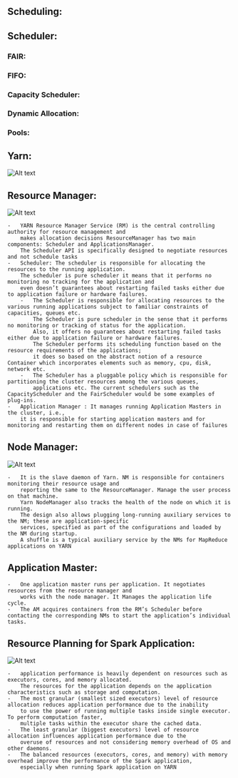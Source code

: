 ## Scheduling: ##

## Scheduler: ##
### FAIR: ### 
### FIFO: ### 
### Capacity Scheduler: ### 
### Dynamic Allocation: ### 
### Pools: ### 
    
## Yarn: ##
![Alt text](https://2xbbhjxc6wk3v21p62t8n4d4-wpengine.netdna-ssl.com/wp-content/uploads/2012/08/yarnflow1.png)

## Resource Manager: ##
![Alt text](https://2xbbhjxc6wk3v21p62t8n4d4-wpengine.netdna-ssl.com/wp-content/uploads/2012/08/resource_manager.png)
    
    -   YARN Resource Manager Service (RM) is the central controlling authority for resource management and 
        makes allocation decisions ResourceManager has two main components: Scheduler and ApplicationsManager. 
        The Scheduler API is specifically designed to negotiate resources and not schedule tasks
    -   Scheduler: The scheduler is responsible for allocating the resources to the running application. 
        The scheduler is pure scheduler it means that it performs no monitoring no tracking for the application and 
        even doesn’t guarantees about restarting failed tasks either due to application failure or hardware failures.
        -   The Scheduler is responsible for allocating resources to the various running applications subject to familiar constraints of capacities, queues etc. 
            The Scheduler is pure scheduler in the sense that it performs no monitoring or tracking of status for the application. 
            Also, it offers no guarantees about restarting failed tasks either due to application failure or hardware failures. 
            The Scheduler performs its scheduling function based on the resource requirements of the applications; 
            it does so based on the abstract notion of a resource Container which incorporates elements such as memory, cpu, disk, network etc.
        -   The Scheduler has a pluggable policy which is responsible for partitioning the cluster resources among the various queues, 
            applications etc. The current schedulers such as the CapacityScheduler and the FairScheduler would be some examples of plug-ins.
    -   Application Manager : It manages running Application Masters in the cluster, i.e., 
        it is responsible for starting application masters and for monitoring and restarting them on different nodes in case of failures
 
## Node Manager: ##
![Alt text](https://2xbbhjxc6wk3v21p62t8n4d4-wpengine.netdna-ssl.com/wp-content/uploads/2012/09/Node-Manager-Diagram.png)
    
    -   It is the slave daemon of Yarn. NM is responsible for containers monitoring their resource usage and 
        reporting the same to the ResourceManager. Manage the user process on that machine. 
        Yarn NodeManager also tracks the health of the node on which it is running. 
        The design also allows plugging long-running auxiliary services to the NM; these are application-specific 
        services, specified as part of the configurations and loaded by the NM during startup.
        A shuffle is a typical auxiliary service by the NMs for MapReduce applications on YARN
        
## Application Master: ##

    -   One application master runs per application. It negotiates resources from the resource manager and 
        works with the node manager. It Manages the application life cycle.
    -   The AM acquires containers from the RM’s Scheduler before contacting the corresponding NMs to start the application’s individual tasks.
         
## Resource Planning for Spark Application: ##
![Alt text](https://cdn-images-1.medium.com/max/2000/1*kKitFswq56j1CTgMQ0gumQ.png)

    -   application performance is heavily dependent on resources such as executors, cores, and memory allocated. 
        The resources for the application depends on the application characteristics such as storage and computation.
    -   The most granular (smallest sized executors) level of resource allocation reduces application performance due to the inability 
        to use the power of running multiple tasks inside single executor. To perform computation faster, 
        multiple tasks within the executor share the cached data.
    -   The least granular (biggest executors) level of resource allocation influences application performance due to the 
        overuse of resources and not considering memory overhead of OS and other daemons.
    -   The balanced resources (executors, cores, and memory) with memory overhead improve the performance of the Spark application,
        especially when running Spark application on YARN
